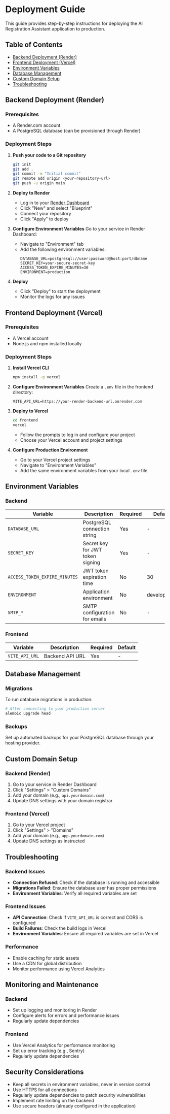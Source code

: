 # Deployment Guide

This guide provides step-by-step instructions for deploying the AI Registration Assistant application to production.

## Table of Contents
- [Backend Deployment (Render)](#backend-deployment-render)
- [Frontend Deployment (Vercel)](#frontend-deployment-vercel)
- [Environment Variables](#environment-variables)
- [Database Management](#database-management)
- [Custom Domain Setup](#custom-domain-setup)
- [Troubleshooting](#troubleshooting)

## Backend Deployment (Render)

### Prerequisites
- A Render.com account
- A PostgreSQL database (can be provisioned through Render)

### Deployment Steps

1. **Push your code to a Git repository**
   ```bash
   git init
   git add .
   git commit -m "Initial commit"
   git remote add origin <your-repository-url>
   git push -u origin main
   ```

2. **Deploy to Render**
   - Log in to your [Render Dashboard](https://dashboard.render.com/)
   - Click "New" and select "Blueprint"
   - Connect your repository
   - Click "Apply" to deploy

3. **Configure Environment Variables**
   Go to your service in Render Dashboard:
   - Navigate to "Environment" tab
   - Add the following environment variables:
     ```
     DATABASE_URL=postgresql://user:password@host:port/dbname
     SECRET_KEY=your-secure-secret-key
     ACCESS_TOKEN_EXPIRE_MINUTES=30
     ENVIRONMENT=production
     ```

4. **Deploy**
   - Click "Deploy" to start the deployment
   - Monitor the logs for any issues

## Frontend Deployment (Vercel)

### Prerequisites
- A Vercel account
- Node.js and npm installed locally

### Deployment Steps

1. **Install Vercel CLI**
   ```bash
   npm install -g vercel
   ```

2. **Configure Environment Variables**
   Create a `.env` file in the frontend directory:
   ```
   VITE_API_URL=https://your-render-backend-url.onrender.com
   ```

3. **Deploy to Vercel**
   ```bash
   cd frontend
   vercel
   ```
   - Follow the prompts to log in and configure your project
   - Choose your Vercel account and project settings

4. **Configure Production Environment**
   - Go to your Vercel project settings
   - Navigate to "Environment Variables"
   - Add the same environment variables from your local `.env` file

## Environment Variables

### Backend

| Variable | Description | Required | Default |
|----------|-------------|----------|---------|
| `DATABASE_URL` | PostgreSQL connection string | Yes | - |
| `SECRET_KEY` | Secret key for JWT token signing | Yes | - |
| `ACCESS_TOKEN_EXPIRE_MINUTES` | JWT token expiration time | No | 30 |
| `ENVIRONMENT` | Application environment | No | development |
| `SMTP_*` | SMTP configuration for emails | No | - |

### Frontend

| Variable | Description | Required | Default |
|----------|-------------|----------|---------|
| `VITE_API_URL` | Backend API URL | Yes | - |

## Database Management

### Migrations
To run database migrations in production:

```bash
# After connecting to your production server
alembic upgrade head
```

### Backups
Set up automated backups for your PostgreSQL database through your hosting provider.

## Custom Domain Setup

### Backend (Render)
1. Go to your service in Render Dashboard
2. Click "Settings" > "Custom Domains"
3. Add your domain (e.g., `api.yourdomain.com`)
4. Update DNS settings with your domain registrar

### Frontend (Vercel)
1. Go to your Vercel project
2. Click "Settings" > "Domains"
3. Add your domain (e.g., `app.yourdomain.com`)
4. Update DNS settings as instructed

## Troubleshooting

### Backend Issues
- **Connection Refused**: Check if the database is running and accessible
- **Migrations Failed**: Ensure the database user has proper permissions
- **Environment Variables**: Verify all required variables are set

### Frontend Issues
- **API Connection**: Check if `VITE_API_URL` is correct and CORS is configured
- **Build Failures**: Check the build logs in Vercel
- **Environment Variables**: Ensure all required variables are set in Vercel

### Performance
- Enable caching for static assets
- Use a CDN for global distribution
- Monitor performance using Vercel Analytics

## Monitoring and Maintenance

### Backend
- Set up logging and monitoring in Render
- Configure alerts for errors and performance issues
- Regularly update dependencies

### Frontend
- Use Vercel Analytics for performance monitoring
- Set up error tracking (e.g., Sentry)
- Regularly update dependencies

## Security Considerations

- Keep all secrets in environment variables, never in version control
- Use HTTPS for all connections
- Regularly update dependencies to patch security vulnerabilities
- Implement rate limiting on the backend
- Use secure headers (already configured in the application)
